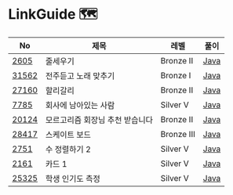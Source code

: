 # LinkGuide 🗺


| No                                                  | 제목                | 레벨 | 풀이                                                                                       |
|-----------------------------------------------------|-------------------|------|------------------------------------------------------------------------------------------|
| [2605](https://www.acmicpc.net/problem/2605)        | 줄세우기              | Bronze II | [Java](https://github.com/hyeji111544/Algorithm/tree/main/DataStructures/problems/2605)  |
| [31562](https://www.acmicpc.net/problem/31562)      | 전주듣고 노래 맞추기       | Bronze I | [Java](https://github.com/hyeji111544/Algorithm/tree/main/DataStructures/problems/31562) |
| [27160](https://www.acmicpc.net/problem/27160)      | 할리갈리              |Bronze II| [Java](https://github.com/hyeji111544/Algorithm/tree/main/DataStructures/problems/27160) |
| [7785](https://www.acmicpc.net/problem/7785)        | 회사에 남아있는 사람       |Silver V| [Java](https://github.com/hyeji111544/Algorithm/tree/main/DataStructures/problems/7785)  |
| [20124](https://www.acmicpc.net/problem/20124)      | 모르고리즘 회장님 추천 받습니다 |Bronze II| [Java](https://github.com/hyeji111544/Algorithm/tree/main/DataStructures/problems/20124) |
| [28417](https://www.acmicpc.net/problem/28417)      | 스케이트 보드           | Bronze III| [Java](https://github.com/hyeji111544/Algorithm/tree/main/DataStructures/problems/28417) |
| [2751](https://www.acmicpc.net/problem/2751)        | 수 정렬하기 2          |Silver V | [Java](https://github.com/hyeji111544/Algorithm/tree/main/DataStructures/problems/2751)  |
| [2161](https://www.acmicpc.net/problem/2161)        | 카드 1              |Silver V | [Java](https://github.com/hyeji111544/Algorithm/tree/main/DataStructures/problems/2161)  |
| [25325](https://www.acmicpc.net/problem/25325)        | 학생 인기도 측정         |Silver V | [Java](https://github.com/hyeji111544/Algorithm/tree/main/DataStructures/problems/25325)  |
